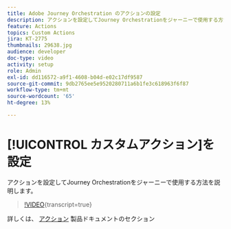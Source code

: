 ```yaml
---
title: Adobe Journey Orchestration のアクションの設定
description: アクションを設定してJourney Orchestrationをジャーニーで使用する方法を説明します。
feature: Actions
topics: Custom Actions
jira: KT-2775
thumbnails: 29638.jpg
audience: developer
doc-type: video
activity: setup
role: Admin
exl-id: dd116572-a9f1-4608-b04d-e02c17df9587
source-git-commit: 9db2765ee5e9520280711a6b1fe3c618963f6f87
workflow-type: tm+mt
source-wordcount: '65'
ht-degree: 13%

---
```


# [!UICONTROL カスタムアクション]を設定

アクションを設定してJourney Orchestrationをジャーニーで使用する方法を説明します。

>[!VIDEO](https://video.tv.adobe.com/v/29638?learn=on){transcript=true}

詳しくは、 [アクション](https://experienceleague.adobe.com/docs/journeys/using/action-journeys/action.html?lang=en) 製品ドキュメントのセクション
